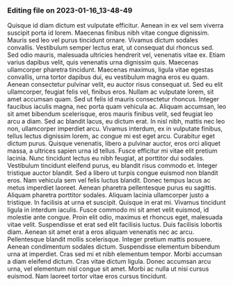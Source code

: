 

### Editing file on 2023-01-16_13-48-49

Quisque id diam dictum est vulputate efficitur. Aenean in ex vel sem viverra suscipit porta id lorem. Maecenas finibus nibh vitae congue dignissim. Mauris sed leo vel purus tincidunt ornare. Vivamus dictum sodales convallis. Vestibulum semper lectus erat, ut consequat dui rhoncus sed. Sed odio mauris, malesuada ultricies hendrerit vel, venenatis vitae ex. Etiam varius dapibus velit, quis venenatis urna dignissim quis. Maecenas ullamcorper pharetra tincidunt. Maecenas maximus, ligula vitae egestas convallis, urna tortor dapibus dui, eu vestibulum magna eros eu quam. Aenean consectetur pulvinar velit, eu auctor risus consequat ut. Sed eu elit ullamcorper, feugiat felis vel, finibus eros. Nullam ac vulputate lorem, sit amet accumsan quam. Sed ut felis id mauris consectetur rhoncus. Integer faucibus iaculis magna, nec porta quam vehicula ac. Aliquam accumsan, leo sit amet bibendum scelerisque, eros mauris finibus velit, sed feugiat leo arcu a diam.
Sed ac blandit lacus, eu dictum erat. In nisl nibh, mattis nec leo non, ullamcorper imperdiet arcu. Vivamus interdum, ex in vulputate finibus, tellus lectus dignissim lorem, ac congue mi est eget arcu. Curabitur eget dictum purus. Quisque venenatis, libero a pulvinar auctor, eros orci aliquet massa, a ultrices sapien urna id tellus. Fusce efficitur mi vitae elit pretium lacinia. Nunc tincidunt lectus eu nibh feugiat, at porttitor dui sodales. Vestibulum tincidunt eleifend purus, eu blandit risus commodo et. Integer tristique auctor blandit. Sed a libero ut turpis congue euismod non blandit eros. Nam vehicula sem vel felis luctus blandit. Donec tempus lacus ac metus imperdiet laoreet. Aenean pharetra pellentesque purus eu sagittis. Aliquam pharetra porttitor sodales. Aliquam lacinia ullamcorper justo a tristique.
In facilisis at urna et suscipit. Quisque in erat mi. Vivamus tincidunt ligula in interdum iaculis. Fusce commodo mi sit amet velit euismod, id molestie ante congue. Proin elit odio, maximus et rhoncus eget, malesuada vitae velit. Suspendisse et erat sed elit facilisis luctus. Duis facilisis lobortis diam. Aenean sit amet erat a eros aliquam venenatis nec ac arcu.
Pellentesque blandit mollis scelerisque. Integer pretium mattis posuere. Aenean condimentum sodales dictum. Suspendisse elementum bibendum urna at imperdiet. Cras sed mi et nibh elementum tempor. Morbi accumsan a diam eleifend dictum. Cras vitae dictum ligula. Donec accumsan arcu urna, vel elementum nisl congue sit amet. Morbi ac nulla ut nisi cursus euismod. Nam laoreet tortor vitae eros cursus tincidunt.


